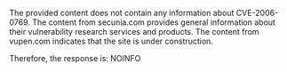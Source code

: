 The provided content does not contain any information about CVE-2006-0769. The content from secunia.com provides general information about their vulnerability research services and products. The content from vupen.com indicates that the site is under construction.

Therefore, the response is:
NOINFO
